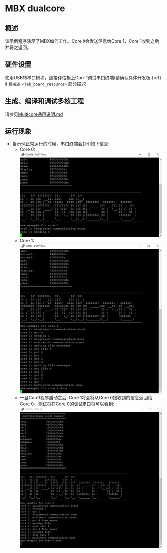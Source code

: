 # MBX dualcore

## 概述

该示例程序演示了MBX如何工作。Core 0会发送信息给Core 1，Core 1收到之后并将之返回。

## 硬件设置

使用USB转串口模块，连接评估板上Core 1调试串口终端(请确认具体开发板 {ref}`引脚描述 <lab_board_resource>` 部分描述)

## 生成、编译和调试多核工程

请参见[Multicore通用说明.md](../README.md)

## 运行现象

- 当示例正常运行的时候，串口终端会打印如下信息:
  - Core 0:
  ![core0_console_output](../../../../../assets/sdk/samples/mbx_core0_console_output.png)
  - Core 1:
  ![core1_console_output](../../../../../assets/sdk/samples/mbx_core1_console_output.png)
  - 一旦Core1程序启动之后, Core 1将会将从Core 0接收到的信息返回给Core 0，测试将在Core 0的调试串口将可以看到:
  ![core0_console_output2](../../../../../assets/sdk/samples/mbx_core0_console_output2.png)
